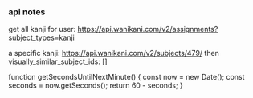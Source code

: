 ### api notes

get all kanji for user:
https://api.wanikani.com/v2/assignments?subject_types=kanji

a specific kanji:
https://api.wanikani.com/v2/subjects/479/
then visually_similar_subject_ids: []

function getSecondsUntilNextMinute() {
const now = new Date();
const seconds = now.getSeconds();
return 60 - seconds;
}
